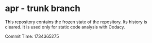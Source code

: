 # apr - trunk branch

This repository contains the frozen state of the repository.
Its history is cleared. It is used only for static code
analysis with Codacy.

Commit Time: 1734365275